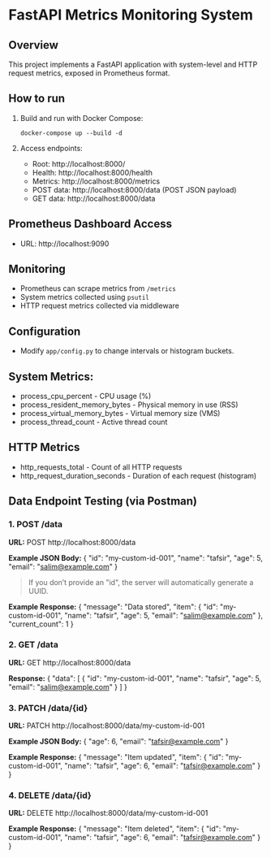 # FastAPI Metrics Monitoring System

## Overview

This project implements a FastAPI application with system-level and HTTP request metrics, exposed in Prometheus format.

## How to run

1. Build and run with Docker Compose:

   ```
   docker-compose up --build -d
   ```

2. Access endpoints:
   - Root: http://localhost:8000/
   - Health: http://localhost:8000/health
   - Metrics: http://localhost:8000/metrics
   - POST data: http://localhost:8000/data (POST JSON payload)
   - GET data: http://localhost:8000/data

## Prometheus Dashboard Access

- URL: http://localhost:9090

## Monitoring

- Prometheus can scrape metrics from `/metrics`
- System metrics collected using `psutil`
- HTTP request metrics collected via middleware

## Configuration

- Modify `app/config.py` to change intervals or histogram buckets.

## System Metrics:

- process_cpu_percent - CPU usage (%)
- process_resident_memory_bytes - Physical memory in use (RSS)
- process_virtual_memory_bytes - Virtual memory size (VMS)
- process_thread_count - Active thread count

## HTTP Metrics

- http_requests_total - Count of all HTTP requests
- http_request_duration_seconds - Duration of each request (histogram)

## Data Endpoint Testing (via Postman)

### 1. POST /data

**URL:**
POST http://localhost:8000/data

**Example JSON Body:**
{
"id": "my-custom-id-001",
"name": "tafsir",
"age": 5,
"email": "salim@example.com"
}

> If you don’t provide an "id", the server will automatically generate a UUID.

**Example Response:**
{
"message": "Data stored",
"item": {
"id": "my-custom-id-001",
"name": "tafsir",
"age": 5,
"email": "salim@example.com"
},
"current_count": 1
}

### 2. GET /data

**URL:**
GET http://localhost:8000/data

**Response:**
{
"data": [
{
"id": "my-custom-id-001",
"name": "tafsir",
"age": 5,
"email": "salim@example.com"
}
]
}

### 3. PATCH /data/{id}

**URL:**
PATCH http://localhost:8000/data/my-custom-id-001

**Example JSON Body:**
{
"age": 6,
"email": "tafsir@example.com"
}

**Example Response:**
{
"message": "Item updated",
"item": {
"id": "my-custom-id-001",
"name": "tafsir",
"age": 6,
"email": "tafsir@example.com"
}
}

### 4. DELETE /data/{id}

**URL:**
DELETE http://localhost:8000/data/my-custom-id-001

**Example Response:**
{
"message": "Item deleted",
"item": {
"id": "my-custom-id-001",
"name": "tafsir",
"age": 6,
"email": "tafsir@example.com"
}
}
